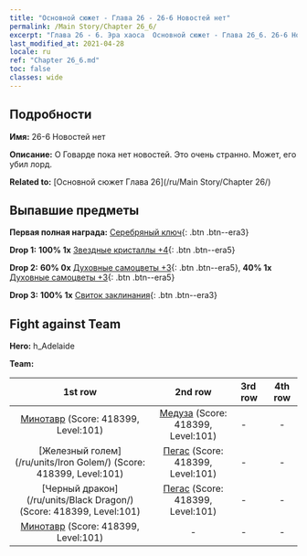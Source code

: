 ```yaml
---
title: "Основной сюжет - Глава 26 - 26-6 Новостей нет"
permalink: /Main Story/Chapter 26_6/
excerpt: "Глава 26 - 6. Эра хаоса  Основной сюжет - Глава 26_6. 26-6 Новостей нет"
last_modified_at: 2021-04-28
locale: ru
ref: "Chapter 26_6.md"
toc: false
classes: wide
---
```


## Подробности

 **Имя:** 26-6 Новостей нет

 **Описание:** О Говарде пока нет новостей. Это очень странно. Может, его убил лорд.

 **Related to:** [Основной сюжет Глава 26](/ru/Main Story/Chapter 26/)

## Выпавшие предметы

 **Первая полная награда:** [Серебряный ключ](/ItemsRU/con_693/){: .btn .btn--era3}

 **Drop 1:** **100% 1x** [Звездные кристаллы +4](/ItemsRU/mat_94/){: .btn .btn--era5}

 **Drop 2:** **60% 0x** [Духовные самоцветы +3](/ItemsRU/mat_86/){: .btn .btn--era5}, **40% 1x** [Духовные самоцветы +3](/ItemsRU/mat_86/){: .btn .btn--era5}

 **Drop 3:** **100% 1x** [Свиток заклинания](/ItemsRU/con_694/){: .btn .btn--era3}


## Fight against Team
 **Hero:** h_Adelaide

 **Team:**


  | 1st row | 2nd row | 3rd row | 4th row |
  |:----:|:----:|:----|:----:|
  | [Минотавр](/ru/units/Minotaur/) (Score: 418399, Level:101)  | [Медуза](/ru/units/Medusa/) (Score: 418399, Level:101)  | - | - |
  | [Железный голем](/ru/units/Iron Golem/) (Score: 418399, Level:101)  | [Пегас](/ru/units/Pegasus/) (Score: 418399, Level:101)  | - | - |
  | [Черный дракон](/ru/units/Black Dragon/) (Score: 418399, Level:101)  | [Пегас](/ru/units/Pegasus/) (Score: 418399, Level:101)  | - | - |
  | [Минотавр](/ru/units/Minotaur/) (Score: 418399, Level:101)  | - | - | - |


